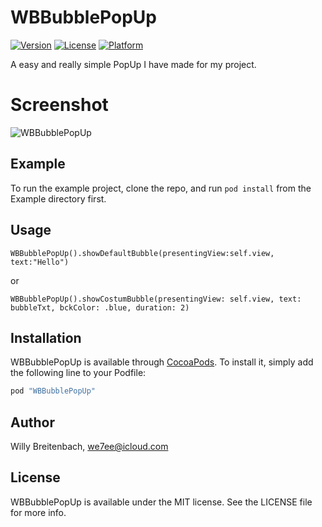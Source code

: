# WBBubblePopUp

[![Version](https://img.shields.io/cocoapods/v/WBBubblePopUp.svg?style=flat)](http://cocoapods.org/pods/WBBubblePopUp)
[![License](https://img.shields.io/cocoapods/l/WBBubblePopUp.svg?style=flat)](http://cocoapods.org/pods/WBBubblePopUp)
[![Platform](https://img.shields.io/cocoapods/p/WBBubblePopUp.svg?style=flat)](http://cocoapods.org/pods/WBBubblePopUp)

A easy and really simple PopUp I have made for my project.

# Screenshot
![WBBubblePopUp](/WBBubblePopUp/Assets/screenshot.gif)

## Example

To run the example project, clone the repo, and run `pod install` from the Example directory first.

## Usage

```
WBBubblePopUp().showDefaultBubble(presentingView:self.view, text:"Hello")
```
or
```
WBBubblePopUp().showCostumBubble(presentingView: self.view, text: bubbleTxt, bckColor: .blue, duration: 2)
```

## Installation

WBBubblePopUp is available through [CocoaPods](http://cocoapods.org). To install
it, simply add the following line to your Podfile:

```ruby
pod "WBBubblePopUp"
```

## Author

Willy Breitenbach, we7ee@icloud.com

## License

WBBubblePopUp is available under the MIT license. See the LICENSE file for more info.
